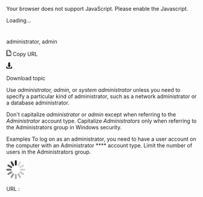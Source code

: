 Your browser does not support JavaScript. Please enable the Javascript.

Loading...

# 

administrator, admin

![Copy URL](administrator-admin_files/Copy.png)
Copy URL

![Download](administrator-admin_files/Download.png)

Download topic

Use *administrator, admin,* or *system administrator* unless you need to specify a particular kind of administrator, such as a network administrator or a database administrator.

Don't capitalize *administrator* or *admin* except when referring to the *Administrator* account type. Capitalize *Administrators* only when referring to the Administrators group in Windows security.

Examples
To log on as an administrator, you need to have a user account on the computer with an Administrator **** account type. 
Limit the number of users in the Administrators group.

![In progress](administrator-admin_files/activity-large.gif)

URL :
